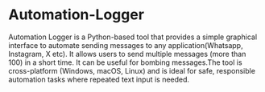 # Automation-Logger
Automation Logger is a Python-based tool  that provides a simple graphical interface to automate sending messages to any application(Whatsapp, Instagram, X etc). It allows users to send multiple messages (more than 100) in a short time. It can be useful for bombing messages.The tool is cross-platform (Windows, macOS, Linux) and is ideal for safe, responsible automation tasks where repeated text input is needed.
